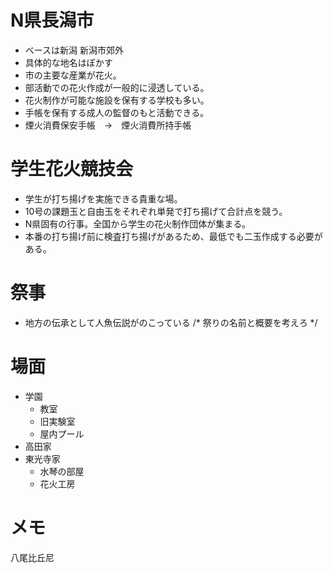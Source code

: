 # N県長潟市
- ベースは新潟 新潟市郊外
- 具体的な地名はぼかす
- 市の主要な産業が花火。
- 部活動での花火作成が一般的に浸透している。
- 花火制作が可能な施設を保有する学校も多い。
- 手帳を保有する成人の監督のもと活動できる。
- 煙火消費保安手帳　→　煙火消費所持手帳

# 学生花火競技会
- 学生が打ち揚げを実施できる貴重な場。
- 10号の課題玉と自由玉をそれぞれ単発で打ち揚げて合計点を競う。
- N県固有の行事。全国から学生の花火制作団体が集まる。
- 本番の打ち揚げ前に検査打ち揚げがあるため、最低でも二玉作成する必要がある。

# 祭事
- 地方の伝承として人魚伝説がのこっている
/* 祭りの名前と概要を考えろ */

# 場面
- 学園
    - 教室
    - 旧実験室
    - 屋内プール
- 高田家
- 東光寺家
    - 水琴の部屋
    - 花火工房

# メモ
八尾比丘尼
